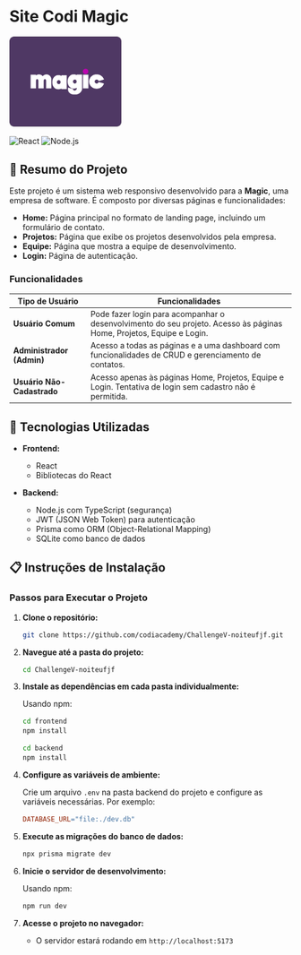 # Site Codi Magic

<img src="./frontend/src/img/Logoquadrada.png" alt="Magic Logo" width="200"/>

![React](https://img.shields.io/badge/React-18.3.1-blue)
![Node.js](https://img.shields.io/badge/Node.js-12.18.3-green)


## 🎯 Resumo do Projeto

Este projeto é um sistema web responsivo desenvolvido para a **Magic**, uma empresa de software. É composto por diversas páginas e funcionalidades:

- **Home:** Página principal no formato de landing page, incluindo um formulário de contato.
- **Projetos:** Página que exibe os projetos desenvolvidos pela empresa.
- **Equipe:** Página que mostra a equipe de desenvolvimento.
- **Login:** Página de autenticação.

### Funcionalidades

| Tipo de Usuário        | Funcionalidades                                                                                                                                 |
|------------------------|-------------------------------------------------------------------------------------------------------------------------------------------------|
| **Usuário Comum**       | Pode fazer login para acompanhar o desenvolvimento do seu projeto. Acesso às páginas Home, Projetos, Equipe e Login.                            |
| **Administrador (Admin)** | Acesso a todas as páginas e a uma dashboard com funcionalidades de CRUD e gerenciamento de contatos.                                          |
| **Usuário Não-Cadastrado** | Acesso apenas às páginas Home, Projetos, Equipe e Login. Tentativa de login sem cadastro não é permitida.                                     |

## 🚀 Tecnologias Utilizadas

- **Frontend:**
  - React
  - Bibliotecas do React

- **Backend:**
  - Node.js com TypeScript (segurança)
  - JWT (JSON Web Token) para autenticação
  - Prisma como ORM (Object-Relational Mapping)
  - SQLite como banco de dados

## 📋 Instruções de Instalação

### Passos para Executar o Projeto

1. **Clone o repositório:**

   ```bash
   git clone https://github.com/codiacademy/ChallengeV-noiteufjf.git

2. **Navegue até a pasta do projeto:**

   ```bash
   cd ChallengeV-noiteufjf
   ```

3. **Instale as dependências em cada pasta individualmente:**

   Usando npm:

   ```bash
   cd frontend
   npm install
   ```
   ```bash
   cd backend
   npm install
   ```

4. **Configure as variáveis de ambiente:**

   Crie um arquivo `.env` na pasta backend do projeto e configure as variáveis necessárias. Por exemplo:

   ```makefile
   DATABASE_URL="file:./dev.db"
   ```

5. **Execute as migrações do banco de dados:**

   ```bash
   npx prisma migrate dev
   ```

6. **Inicie o servidor de desenvolvimento:**

   Usando npm:

   ```bash
   npm run dev
   ```

7. **Acesse o projeto no navegador:**
   - O servidor estará rodando em `http://localhost:5173`



